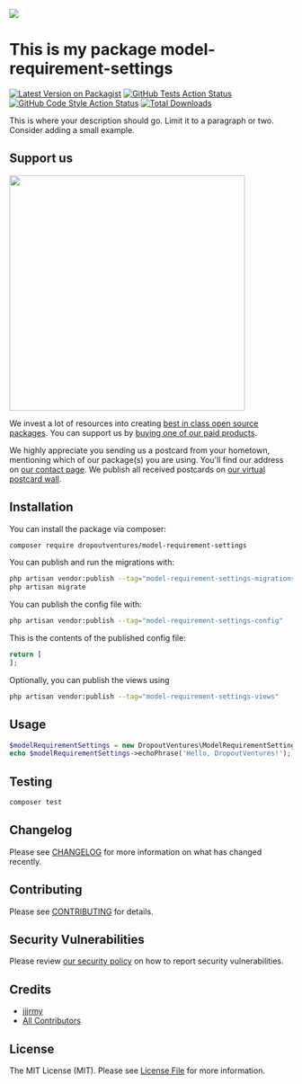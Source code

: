 
[<img src="https://github-ads.s3.eu-central-1.amazonaws.com/support-ukraine.svg?t=1" />](https://supportukrainenow.org)

# This is my package model-requirement-settings

[![Latest Version on Packagist](https://img.shields.io/packagist/v/dropoutventures/model-requirement-settings.svg?style=flat-square)](https://packagist.org/packages/dropoutventures/model-requirement-settings)
[![GitHub Tests Action Status](https://img.shields.io/github/workflow/status/dropoutventures/model-requirement-settings/run-tests?label=tests)](https://github.com/dropoutventures/model-requirement-settings/actions?query=workflow%3Arun-tests+branch%3Amain)
[![GitHub Code Style Action Status](https://img.shields.io/github/workflow/status/dropoutventures/model-requirement-settings/Check%20&%20fix%20styling?label=code%20style)](https://github.com/dropoutventures/model-requirement-settings/actions?query=workflow%3A"Check+%26+fix+styling"+branch%3Amain)
[![Total Downloads](https://img.shields.io/packagist/dt/dropoutventures/model-requirement-settings.svg?style=flat-square)](https://packagist.org/packages/dropoutventures/model-requirement-settings)

This is where your description should go. Limit it to a paragraph or two. Consider adding a small example.

## Support us

[<img src="https://github-ads.s3.eu-central-1.amazonaws.com/model-requirement-settings.jpg?t=1" width="419px" />](https://spatie.be/github-ad-click/model-requirement-settings)

We invest a lot of resources into creating [best in class open source packages](https://spatie.be/open-source). You can support us by [buying one of our paid products](https://spatie.be/open-source/support-us).

We highly appreciate you sending us a postcard from your hometown, mentioning which of our package(s) you are using. You'll find our address on [our contact page](https://spatie.be/about-us). We publish all received postcards on [our virtual postcard wall](https://spatie.be/open-source/postcards).

## Installation

You can install the package via composer:

```bash
composer require dropoutventures/model-requirement-settings
```

You can publish and run the migrations with:

```bash
php artisan vendor:publish --tag="model-requirement-settings-migrations"
php artisan migrate
```

You can publish the config file with:

```bash
php artisan vendor:publish --tag="model-requirement-settings-config"
```

This is the contents of the published config file:

```php
return [
];
```

Optionally, you can publish the views using

```bash
php artisan vendor:publish --tag="model-requirement-settings-views"
```

## Usage

```php
$modelRequirementSettings = new DropoutVentures\ModelRequirementSettings();
echo $modelRequirementSettings->echoPhrase('Hello, DropoutVentures!');
```

## Testing

```bash
composer test
```

## Changelog

Please see [CHANGELOG](CHANGELOG.md) for more information on what has changed recently.

## Contributing

Please see [CONTRIBUTING](https://github.com/spatie/.github/blob/main/CONTRIBUTING.md) for details.

## Security Vulnerabilities

Please review [our security policy](../../security/policy) on how to report security vulnerabilities.

## Credits

- [jjjrmy](https://github.com/Leadobo)
- [All Contributors](../../contributors)

## License

The MIT License (MIT). Please see [License File](LICENSE.md) for more information.
